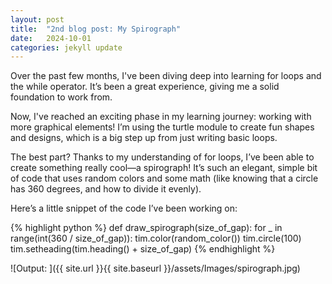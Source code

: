 ```yaml
---
layout: post
title:  "2nd blog post: My Spirograph"
date:   2024-10-01
categories: jekyll update
---
```

Over the past few months, I've been diving deep into learning for loops and the while operator. It’s been a great experience, giving me a solid foundation to work from.

Now, I've reached an exciting phase in my learning journey: working with more graphical elements! I’m using the turtle module to create fun shapes and designs, which is a big step up from just writing basic loops.

The best part? Thanks to my understanding of for loops, I’ve been able to create something really cool—a spirograph! It’s such an elegant, simple bit of code that uses random colors and some math (like knowing that a circle has 360 degrees, and how to divide it evenly).

Here’s a little snippet of the code I’ve been working on:


{% highlight python %}
def draw_spirograph(size_of_gap):
    for _ in range(int(360 / size_of_gap)):
        tim.color(random_color())
        tim.circle(100)
        tim.setheading(tim.heading() + size_of_gap)
{% endhighlight %}

![Output: ]({{ site.url }}{{ site.baseurl }}/assets/Images/spirograph.jpg)